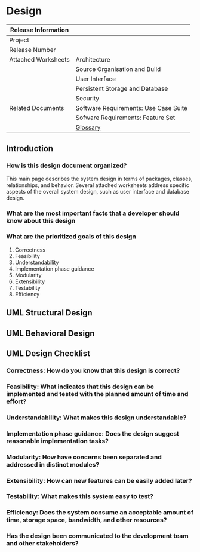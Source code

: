 # Design

| Release Information |                                             |
| ------------------- | ------------------------------------------- |
| Project             |                                             |
| Release Number      |                                             |
| Attached Worksheets | Architecture                                |
|                     | Source Organisation and Build               |
|                     | User Interface                              |
|                     | Persistent Storage and Database             |
|                     | Security                                    |
| Related Documents   | Software Requirements: Use Case Suite       |
|                     | Sofware Requirements: Feature Set           |
|                     | [Glossary](../continuous_final/glossary.md) |

[comment]: # (This design document describes a system that will satisfy the requirements of the SRS. Decisions made in creating this design document are based on those requirements and an understanding of available technologies and components. Once the design has been drafted, work on the system implementation and unit testing may begin.)

## Introduction

### How is this design document organized?

This main page describes the system design in terms of packages, classes, relationships, and behavior. Several attached worksheets address specific aspects of the overall system design, such as user interface and database design.

### What are the most important facts that a developer should know about this design

### What are the prioritized goals of this design

1. Correctness
2. Feasibility
3. Understandability
4. Implementation phase guidance
5. Modularity
6. Extensibility
7. Testability
8. Efficiency

## UML Structural Design

[comment]: # (Link to a design model and/or design diagrams that describe your system's structure in detail.)

## UML Behavioral Design

[comment]: # (Link to a design model and/or design diagrams that describe your system's behavior in detail.)

## UML Design Checklist

[comment]: # (Answer the following questions to help evaluate your design. Add or remove questions to fit your project. If you cannot answer a question positively, that may indicate an aspect of the design that should be revised.)

### Correctness: How do you know that this design is correct?

### Feasibility: What indicates that this design can be implemented and tested with the planned amount of time and effort?

### Understandability: What makes this design understandable?

### Implementation phase guidance: Does the design suggest reasonable implementation tasks?

### Modularity: How have concerns been separated and addressed in distinct modules?

### Extensibility: How can new features can be easily added later?

### Testability: What makes this system easy to test?

### Efficiency: Does the system consume an acceptable amount of time, storage space, bandwidth, and other resources?

### Has the design been communicated to the development team and other stakeholders?